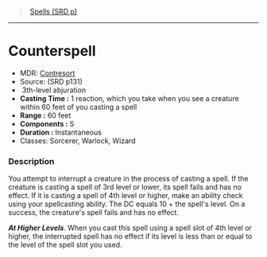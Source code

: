 ﻿---
!SpellItem
Family: SpellVO
Level: 3
Type: abjuration
CastingTime: 1 reaction, which you take when you see a creature within 60 feet of you casting a spell
Range: 60 feet
Components: S
Duration: Instantaneous
Classes: Sorcerer, Warlock, Wizard
Id: spells_vo.md#counterspell
ParentLink: spells_vo.md#spells-srd-p
Name: Counterspell
ParentName: Spells (SRD p)
NameLevel: 1
AltName: '[Contresort](hd_spells_contresort.md)'
Source: (SRD p131)
Attributes: {}
AttributesDictionary: >+
  {}

---
> [Spells (SRD p)](srd_spells.md)

---

# Counterspell

- MDR: [Contresort](hd_spells_contresort.md)
- Source: (SRD p131)
-  3th-level abjuration
- **Casting Time :** 1 reaction, which you take when you see a creature within 60 feet of you casting a spell
- **Range :** 60 feet
- **Components :** S
- **Duration :** Instantaneous
- Classes: Sorcerer, Warlock, Wizard

### Description

You attempt to interrupt a creature in the process of casting a spell. If the creature is casting a spell of 3rd level or lower, its spell fails and has no effect. If it is casting a spell of 4th level or higher, make an ability check using your spellcasting ability. The DC equals 10 + the spell's level. On a success, the creature's spell fails and has no effect.

**_At Higher Levels_**. When you cast this spell using a spell slot of 4th level or higher, the interrupted spell has no effect if its level is less than or equal to the level of the spell slot you used.

